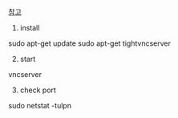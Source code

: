 [참고](http://www.rasplay.org/?p=749)

1. install

  sudo apt-get update
  sudo apt-get tightvncserver

2. start

  vncserver

3. check port

  sudo netstat -tulpn
